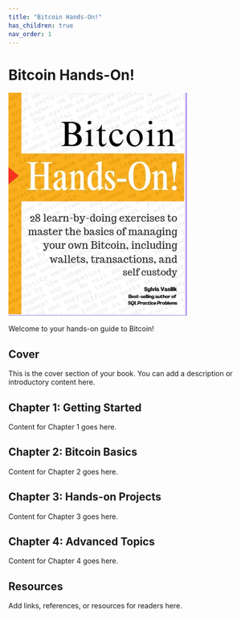 ```yaml
---
title: "Bitcoin Hands-On!"
has_children: true
nav_order: 1
---
```


# Bitcoin Hands-On!

![Book Cover](BookCover.jpg)

Welcome to your hands-on guide to Bitcoin!

## Cover

This is the cover section of your book. You can add a description or introductory content here.

## Chapter 1: Getting Started

Content for Chapter 1 goes here.

## Chapter 2: Bitcoin Basics

Content for Chapter 2 goes here.

## Chapter 3: Hands-on Projects

Content for Chapter 3 goes here.

## Chapter 4: Advanced Topics

Content for Chapter 4 goes here.

## Resources

Add links, references, or resources for readers here.